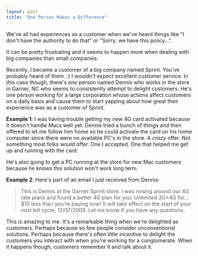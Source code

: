 ```yaml
---
layout: post
title: "One Person Makes a Difference"
---
```


We've all had experiences as a customer when we've heard things like "I don't have the authority to do that" or "Sorry, we have this policy...".

It can be pretty frustrating and it seems to happen more when dealing with big companies than small companies.

Recently, I became a customer of a big company named Sprint.  You've probably heard of them. :)  I wouldn't expect excellent customer service.  In
this case though, there's *one* person named Dennis who works in the store in Garner, NC who seems to consistently attempt to delight
customers.  He's one person working for a large corporation whose actions affect customers on a daily basis and cause them to start yapping about how
great their experience was as a customer of Sprint.

**Example 1**: I was having trouble getting my new 4G card activated because it doesn't handle Macs well yet.  Dennis tried a bunch of things and then
offered to let me follow him home so he could activate the card on his home computer since there were no available PC's in the store.  A *crazy*
offer.  Not something most folks would offer.  One I accepted.  One that helped me get up and running with the card.

He's also going to get a PC running at the store for new Mac customers because he knows this solution won't work long term.

**Example 2**: Here's part of an email I just received from Dennis:

> This is Dennis at the Garner Sprint store. I was nosing around our 4G rate plans and found a better 4G plan for you. Unlimited 3G+4G for...  $10 less than you're paying now! It will take effect on the start of your next bill cycle, 12/07/2009. Let me know if you have any questions.

This is amazing to me.  It's a remarkable thing when we're delighted as customers.  Perhaps because so few people consider unconventional solutions.
Perhaps because there's often little incentive to delight the customers you interact with when you're working for a conglomerate. When it happens though, customers remember it and talk
about it.

